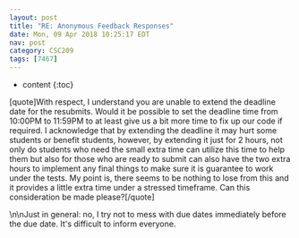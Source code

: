 ```yaml
---
layout: post
title: "RE: Anonymous Feedback Responses"
date: Mon, 09 Apr 2018 10:25:17 EDT
nav: post
category: CSC209
tags: [7467]
---
```


* content
{:toc}

[quote]With respect, I understand you are unable to extend the deadline date for the resubmits. Would it be possible to set the deadline time from 10:00PM to 11:59PM to at least give us a bit more time to fix up our code if required. I acknowledge that by extending the deadline it may hurt some students or benefit students, however, by extending it just for 2 hours, not only do students who need the small extra time can utilize this time to help them but also for those who are ready to submit can also have the two extra hours to implement any final things to make sure it is guarantee to work under the tests. My point is, there seems to be nothing to lose from this and it provides a little extra time under a stressed timeframe. Can this consideration be made please?[/quote]
<!-- more -->
<p>\n\nJust in general: no, I try not to mess with due dates immediately before the due date. It's difficult to inform everyone.</p>
